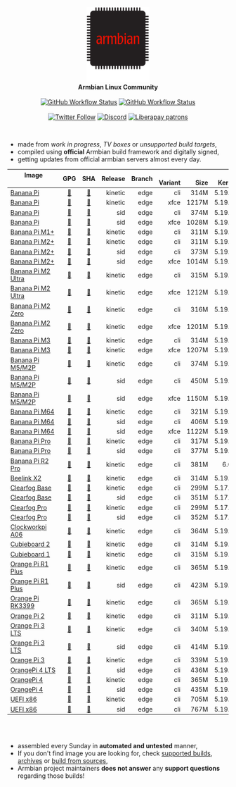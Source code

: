 <p align="center">
  <a href="#">
  <img src="https://raw.githubusercontent.com/armbian/build/master/.github/armbian-logo.png" alt="Armbian logo" width="144">
  </a><br>
  <strong>Armbian Linux Community</strong><br>
<br>
<a href=https://github.com/armbian/community/actions/workflows/release.yml><img alt="GitHub Workflow Status" src="https://img.shields.io/github/workflow/status/armbian/community/Release?label=Automated%20Release&style=for-the-badge"></a>
<a href=https://github.com/armbian/community/actions/workflows/index.yml><img alt="GitHub Workflow Status" src="https://img.shields.io/github/workflow/status/armbian/community/Generating%20index?label=Indexing&style=for-the-badge"></a>
 <br>

<br>
<a href=https://twitter.com/armbian><img alt="Twitter Follow" src="https://img.shields.io/twitter/follow/armbian?logo=twitter&style=flat-square"></a>
<a href=http://discord.armbian.com/><img alt="Discord" src="https://img.shields.io/discord/854735915313659944?label=Discord&logo=discord&style=flat-square"></a>
<a href=https://liberapay.com/armbian><img alt="Liberapay patrons" src="https://img.shields.io/liberapay/patrons/armbian?logo=liberapay&style=flat-square"></a>
</p>
&nbsp;

-  made from <i>work in progress</i>, <i>TV boxes</i> or <i>unsupported build targets</i>,
-  compiled using <b>official</b> Armbian build framework and digitally signed,
-  getting updates from official armbian servers almost every day.
&nbsp;
&nbsp;

| Image &nbsp;&nbsp;&nbsp;&nbsp;&nbsp;&nbsp;&nbsp;&nbsp;&nbsp;&nbsp;&nbsp;&nbsp;&nbsp;&nbsp;&nbsp;&nbsp;&nbsp;&nbsp;&nbsp;&nbsp;&nbsp;&nbsp;&nbsp;&nbsp;&nbsp;&nbsp;&nbsp;&nbsp; | GPG | SHA | Release | Branch | &nbsp;&nbsp;&nbsp; Variant | &nbsp;&nbsp;&nbsp;&nbsp;&nbsp;&nbsp;&nbsp;&nbsp;&nbsp;&nbsp;&nbsp;&nbsp; Size | &nbsp;&nbsp;&nbsp;&nbsp;&nbsp; Kernel |
| --- | :--: | :--: | --: | --: | --: | --: | --: |
| [Banana Pi](https://github.com/armbian/community/releases/download/202243/Armbian_22.11.0-trunk_Bananapi_kinetic_edge_5.19.16.img.xz#bananapi) | [:file_folder:](https://github.com/armbian/community/releases/download/202243/Armbian_22.11.0-trunk_Bananapi_kinetic_edge_5.19.16.img.xz.asc) | [:file_folder:](https://github.com/armbian/community/releases/download/202243/Armbian_22.11.0-trunk_Bananapi_kinetic_edge_5.19.16.img.xz.sha) | kinetic | edge | cli | 314M | 5.19.16 |
| [Banana Pi](https://github.com/armbian/community/releases/download/202243/Armbian_22.11.0-trunk_Bananapi_kinetic_edge_5.19.16_xfce_desktop.img.xz#bananapi) | [:file_folder:](https://github.com/armbian/community/releases/download/202243/Armbian_22.11.0-trunk_Bananapi_kinetic_edge_5.19.16_xfce_desktop.img.xz.asc) | [:file_folder:](https://github.com/armbian/community/releases/download/202243/Armbian_22.11.0-trunk_Bananapi_kinetic_edge_5.19.16_xfce_desktop.img.xz.sha) | kinetic | edge | xfce | 1217M | 5.19.16 |
| [Banana Pi](https://github.com/armbian/community/releases/download/202243/Armbian_22.11.0-trunk_Bananapi_sid_edge_5.19.16.img.xz#bananapi) | [:file_folder:](https://github.com/armbian/community/releases/download/202243/Armbian_22.11.0-trunk_Bananapi_sid_edge_5.19.16.img.xz.asc) | [:file_folder:](https://github.com/armbian/community/releases/download/202243/Armbian_22.11.0-trunk_Bananapi_sid_edge_5.19.16.img.xz.sha) | sid | edge | cli | 374M | 5.19.16 |
| [Banana Pi](https://github.com/armbian/community/releases/download/202243/Armbian_22.11.0-trunk_Bananapi_sid_edge_5.19.16_xfce_desktop.img.xz#bananapi) | [:file_folder:](https://github.com/armbian/community/releases/download/202243/Armbian_22.11.0-trunk_Bananapi_sid_edge_5.19.16_xfce_desktop.img.xz.asc) | [:file_folder:](https://github.com/armbian/community/releases/download/202243/Armbian_22.11.0-trunk_Bananapi_sid_edge_5.19.16_xfce_desktop.img.xz.sha) | sid | edge | xfce | 1028M | 5.19.16 |
| [Banana Pi M1+](https://github.com/armbian/community/releases/download/202243/Armbian_22.11.0-trunk_Bananapim1plus_kinetic_edge_5.19.16.img.xz#bananapim1plus) | [:file_folder:](https://github.com/armbian/community/releases/download/202243/Armbian_22.11.0-trunk_Bananapim1plus_kinetic_edge_5.19.16.img.xz.asc) | [:file_folder:](https://github.com/armbian/community/releases/download/202243/Armbian_22.11.0-trunk_Bananapim1plus_kinetic_edge_5.19.16.img.xz.sha) | kinetic | edge | cli | 311M | 5.19.16 |
| [Banana Pi M2+](https://github.com/armbian/community/releases/download/202243/Armbian_22.11.0-trunk_Bananapim2plus_kinetic_edge_5.19.16.img.xz#bananapim2plus) | [:file_folder:](https://github.com/armbian/community/releases/download/202243/Armbian_22.11.0-trunk_Bananapim2plus_kinetic_edge_5.19.16.img.xz.asc) | [:file_folder:](https://github.com/armbian/community/releases/download/202243/Armbian_22.11.0-trunk_Bananapim2plus_kinetic_edge_5.19.16.img.xz.sha) | kinetic | edge | cli | 311M | 5.19.16 |
| [Banana Pi M2+](https://github.com/armbian/community/releases/download/202243/Armbian_22.11.0-trunk_Bananapim2plus_sid_edge_5.19.16.img.xz#bananapim2plus) | [:file_folder:](https://github.com/armbian/community/releases/download/202243/Armbian_22.11.0-trunk_Bananapim2plus_sid_edge_5.19.16.img.xz.asc) | [:file_folder:](https://github.com/armbian/community/releases/download/202243/Armbian_22.11.0-trunk_Bananapim2plus_sid_edge_5.19.16.img.xz.sha) | sid | edge | cli | 373M | 5.19.16 |
| [Banana Pi M2+](https://github.com/armbian/community/releases/download/202243/Armbian_22.11.0-trunk_Bananapim2plus_sid_edge_5.19.16_xfce_desktop.img.xz#bananapim2plus) | [:file_folder:](https://github.com/armbian/community/releases/download/202243/Armbian_22.11.0-trunk_Bananapim2plus_sid_edge_5.19.16_xfce_desktop.img.xz.asc) | [:file_folder:](https://github.com/armbian/community/releases/download/202243/Armbian_22.11.0-trunk_Bananapim2plus_sid_edge_5.19.16_xfce_desktop.img.xz.sha) | sid | edge | xfce | 1014M | 5.19.16 |
| [Banana Pi M2 Ultra](https://github.com/armbian/community/releases/download/202243/Armbian_22.11.0-trunk_Bananapim2ultra_kinetic_edge_5.19.16.img.xz#bananapim2ultra) | [:file_folder:](https://github.com/armbian/community/releases/download/202243/Armbian_22.11.0-trunk_Bananapim2ultra_kinetic_edge_5.19.16.img.xz.asc) | [:file_folder:](https://github.com/armbian/community/releases/download/202243/Armbian_22.11.0-trunk_Bananapim2ultra_kinetic_edge_5.19.16.img.xz.sha) | kinetic | edge | cli | 315M | 5.19.16 |
| [Banana Pi M2 Ultra](https://github.com/armbian/community/releases/download/202243/Armbian_22.11.0-trunk_Bananapim2ultra_kinetic_edge_5.19.16_xfce_desktop.img.xz#bananapim2ultra) | [:file_folder:](https://github.com/armbian/community/releases/download/202243/Armbian_22.11.0-trunk_Bananapim2ultra_kinetic_edge_5.19.16_xfce_desktop.img.xz.asc) | [:file_folder:](https://github.com/armbian/community/releases/download/202243/Armbian_22.11.0-trunk_Bananapim2ultra_kinetic_edge_5.19.16_xfce_desktop.img.xz.sha) | kinetic | edge | xfce | 1212M | 5.19.16 |
| [Banana Pi M2 Zero](https://github.com/armbian/community/releases/download/202243/Armbian_22.11.0-trunk_Bananapim2zero_kinetic_edge_5.19.16.img.xz#bananapim2zero) | [:file_folder:](https://github.com/armbian/community/releases/download/202243/Armbian_22.11.0-trunk_Bananapim2zero_kinetic_edge_5.19.16.img.xz.asc) | [:file_folder:](https://github.com/armbian/community/releases/download/202243/Armbian_22.11.0-trunk_Bananapim2zero_kinetic_edge_5.19.16.img.xz.sha) | kinetic | edge | cli | 316M | 5.19.16 |
| [Banana Pi M2 Zero](https://github.com/armbian/community/releases/download/202243/Armbian_22.11.0-trunk_Bananapim2zero_kinetic_edge_5.19.16_xfce_desktop.img.xz#bananapim2zero) | [:file_folder:](https://github.com/armbian/community/releases/download/202243/Armbian_22.11.0-trunk_Bananapim2zero_kinetic_edge_5.19.16_xfce_desktop.img.xz.asc) | [:file_folder:](https://github.com/armbian/community/releases/download/202243/Armbian_22.11.0-trunk_Bananapim2zero_kinetic_edge_5.19.16_xfce_desktop.img.xz.sha) | kinetic | edge | xfce | 1201M | 5.19.16 |
| [Banana Pi M3](https://github.com/armbian/community/releases/download/202243/Armbian_22.11.0-trunk_Bananapim3_kinetic_edge_5.19.16.img.xz#bananapim3) | [:file_folder:](https://github.com/armbian/community/releases/download/202243/Armbian_22.11.0-trunk_Bananapim3_kinetic_edge_5.19.16.img.xz.asc) | [:file_folder:](https://github.com/armbian/community/releases/download/202243/Armbian_22.11.0-trunk_Bananapim3_kinetic_edge_5.19.16.img.xz.sha) | kinetic | edge | cli | 314M | 5.19.16 |
| [Banana Pi M3](https://github.com/armbian/community/releases/download/202243/Armbian_22.11.0-trunk_Bananapim3_kinetic_edge_5.19.16_xfce_desktop.img.xz#bananapim3) | [:file_folder:](https://github.com/armbian/community/releases/download/202243/Armbian_22.11.0-trunk_Bananapim3_kinetic_edge_5.19.16_xfce_desktop.img.xz.asc) | [:file_folder:](https://github.com/armbian/community/releases/download/202243/Armbian_22.11.0-trunk_Bananapim3_kinetic_edge_5.19.16_xfce_desktop.img.xz.sha) | kinetic | edge | xfce | 1207M | 5.19.16 |
| [Banana Pi M5/M2P](https://github.com/armbian/community/releases/download/202243/Armbian_22.11.0-trunk_Bananapim5_kinetic_edge_5.19.16.img.xz#bananapim5) | [:file_folder:](https://github.com/armbian/community/releases/download/202243/Armbian_22.11.0-trunk_Bananapim5_kinetic_edge_5.19.16.img.xz.asc) | [:file_folder:](https://github.com/armbian/community/releases/download/202243/Armbian_22.11.0-trunk_Bananapim5_kinetic_edge_5.19.16.img.xz.sha) | kinetic | edge | cli | 374M | 5.19.16 |
| [Banana Pi M5/M2P](https://github.com/armbian/community/releases/download/202243/Armbian_22.11.0-trunk_Bananapim5_sid_edge_5.19.16.img.xz#bananapim5) | [:file_folder:](https://github.com/armbian/community/releases/download/202243/Armbian_22.11.0-trunk_Bananapim5_sid_edge_5.19.16.img.xz.asc) | [:file_folder:](https://github.com/armbian/community/releases/download/202243/Armbian_22.11.0-trunk_Bananapim5_sid_edge_5.19.16.img.xz.sha) | sid | edge | cli | 450M | 5.19.16 |
| [Banana Pi M5/M2P](https://github.com/armbian/community/releases/download/202243/Armbian_22.11.0-trunk_Bananapim5_sid_edge_5.19.16_xfce_desktop.img.xz#bananapim5) | [:file_folder:](https://github.com/armbian/community/releases/download/202243/Armbian_22.11.0-trunk_Bananapim5_sid_edge_5.19.16_xfce_desktop.img.xz.asc) | [:file_folder:](https://github.com/armbian/community/releases/download/202243/Armbian_22.11.0-trunk_Bananapim5_sid_edge_5.19.16_xfce_desktop.img.xz.sha) | sid | edge | xfce | 1150M | 5.19.16 |
| [Banana Pi M64](https://github.com/armbian/community/releases/download/202243/Armbian_22.11.0-trunk_Bananapim64_kinetic_edge_5.19.16.img.xz#bananapim64) | [:file_folder:](https://github.com/armbian/community/releases/download/202243/Armbian_22.11.0-trunk_Bananapim64_kinetic_edge_5.19.16.img.xz.asc) | [:file_folder:](https://github.com/armbian/community/releases/download/202243/Armbian_22.11.0-trunk_Bananapim64_kinetic_edge_5.19.16.img.xz.sha) | kinetic | edge | cli | 321M | 5.19.16 |
| [Banana Pi M64](https://github.com/armbian/community/releases/download/202243/Armbian_22.11.0-trunk_Bananapim64_sid_edge_5.19.16.img.xz#bananapim64) | [:file_folder:](https://github.com/armbian/community/releases/download/202243/Armbian_22.11.0-trunk_Bananapim64_sid_edge_5.19.16.img.xz.asc) | [:file_folder:](https://github.com/armbian/community/releases/download/202243/Armbian_22.11.0-trunk_Bananapim64_sid_edge_5.19.16.img.xz.sha) | sid | edge | cli | 406M | 5.19.16 |
| [Banana Pi M64](https://github.com/armbian/community/releases/download/202243/Armbian_22.11.0-trunk_Bananapim64_sid_edge_5.19.16_xfce_desktop.img.xz#bananapim64) | [:file_folder:](https://github.com/armbian/community/releases/download/202243/Armbian_22.11.0-trunk_Bananapim64_sid_edge_5.19.16_xfce_desktop.img.xz.asc) | [:file_folder:](https://github.com/armbian/community/releases/download/202243/Armbian_22.11.0-trunk_Bananapim64_sid_edge_5.19.16_xfce_desktop.img.xz.sha) | sid | edge | xfce | 1122M | 5.19.16 |
| [Banana Pi Pro](https://github.com/armbian/community/releases/download/202243/Armbian_22.11.0-trunk_Bananapipro_kinetic_edge_5.19.16.img.xz#bananapipro) | [:file_folder:](https://github.com/armbian/community/releases/download/202243/Armbian_22.11.0-trunk_Bananapipro_kinetic_edge_5.19.16.img.xz.asc) | [:file_folder:](https://github.com/armbian/community/releases/download/202243/Armbian_22.11.0-trunk_Bananapipro_kinetic_edge_5.19.16.img.xz.sha) | kinetic | edge | cli | 317M | 5.19.16 |
| [Banana Pi Pro](https://github.com/armbian/community/releases/download/202243/Armbian_22.11.0-trunk_Bananapipro_sid_edge_5.19.16.img.xz#bananapipro) | [:file_folder:](https://github.com/armbian/community/releases/download/202243/Armbian_22.11.0-trunk_Bananapipro_sid_edge_5.19.16.img.xz.asc) | [:file_folder:](https://github.com/armbian/community/releases/download/202243/Armbian_22.11.0-trunk_Bananapipro_sid_edge_5.19.16.img.xz.sha) | sid | edge | cli | 377M | 5.19.16 |
| [Banana Pi R2 Pro](https://github.com/armbian/community/releases/download/202243/Armbian_22.11.0-trunk_Bananapir2pro_kinetic_edge_6.0.3.img.xz#bananapir2pro) | [:file_folder:](https://github.com/armbian/community/releases/download/202243/Armbian_22.11.0-trunk_Bananapir2pro_kinetic_edge_6.0.3.img.xz.asc) | [:file_folder:](https://github.com/armbian/community/releases/download/202243/Armbian_22.11.0-trunk_Bananapir2pro_kinetic_edge_6.0.3.img.xz.sha) | kinetic | edge | cli | 381M | 6.0.3 |
| [Beelink X2](https://github.com/armbian/community/releases/download/202243/Armbian_22.11.0-trunk_Beelinkx2_kinetic_edge_5.19.16.img.xz#beelinkx2) | [:file_folder:](https://github.com/armbian/community/releases/download/202243/Armbian_22.11.0-trunk_Beelinkx2_kinetic_edge_5.19.16.img.xz.asc) | [:file_folder:](https://github.com/armbian/community/releases/download/202243/Armbian_22.11.0-trunk_Beelinkx2_kinetic_edge_5.19.16.img.xz.sha) | kinetic | edge | cli | 314M | 5.19.16 |
| [Clearfog Base](https://github.com/armbian/community/releases/download/202243/Armbian_22.11.0-trunk_Clearfogbase_kinetic_edge_5.17.15.img.xz#clearfogbase) | [:file_folder:](https://github.com/armbian/community/releases/download/202243/Armbian_22.11.0-trunk_Clearfogbase_kinetic_edge_5.17.15.img.xz.asc) | [:file_folder:](https://github.com/armbian/community/releases/download/202243/Armbian_22.11.0-trunk_Clearfogbase_kinetic_edge_5.17.15.img.xz.sha) | kinetic | edge | cli | 299M | 5.17.15 |
| [Clearfog Base](https://github.com/armbian/community/releases/download/202243/Armbian_22.11.0-trunk_Clearfogbase_sid_edge_5.17.15.img.xz#clearfogbase) | [:file_folder:](https://github.com/armbian/community/releases/download/202243/Armbian_22.11.0-trunk_Clearfogbase_sid_edge_5.17.15.img.xz.asc) | [:file_folder:](https://github.com/armbian/community/releases/download/202243/Armbian_22.11.0-trunk_Clearfogbase_sid_edge_5.17.15.img.xz.sha) | sid | edge | cli | 351M | 5.17.15 |
| [Clearfog Pro](https://github.com/armbian/community/releases/download/202243/Armbian_22.11.0-trunk_Clearfogpro_kinetic_edge_5.17.15.img.xz#clearfogpro) | [:file_folder:](https://github.com/armbian/community/releases/download/202243/Armbian_22.11.0-trunk_Clearfogpro_kinetic_edge_5.17.15.img.xz.asc) | [:file_folder:](https://github.com/armbian/community/releases/download/202243/Armbian_22.11.0-trunk_Clearfogpro_kinetic_edge_5.17.15.img.xz.sha) | kinetic | edge | cli | 299M | 5.17.15 |
| [Clearfog Pro](https://github.com/armbian/community/releases/download/202243/Armbian_22.11.0-trunk_Clearfogpro_sid_edge_5.17.15.img.xz#clearfogpro) | [:file_folder:](https://github.com/armbian/community/releases/download/202243/Armbian_22.11.0-trunk_Clearfogpro_sid_edge_5.17.15.img.xz.asc) | [:file_folder:](https://github.com/armbian/community/releases/download/202243/Armbian_22.11.0-trunk_Clearfogpro_sid_edge_5.17.15.img.xz.sha) | sid | edge | cli | 352M | 5.17.15 |
| [Clockworkpi A06](https://github.com/armbian/community/releases/download/202243/Armbian_22.11.0-trunk_Clockworkpi-a06_kinetic_edge_5.19.16.img.xz#clockworkpi-a06) | [:file_folder:](https://github.com/armbian/community/releases/download/202243/Armbian_22.11.0-trunk_Clockworkpi-a06_kinetic_edge_5.19.16.img.xz.asc) | [:file_folder:](https://github.com/armbian/community/releases/download/202243/Armbian_22.11.0-trunk_Clockworkpi-a06_kinetic_edge_5.19.16.img.xz.sha) | kinetic | edge | cli | 364M | 5.19.16 |
| [Cubieboard 2](https://github.com/armbian/community/releases/download/202243/Armbian_22.11.0-trunk_Cubieboard2_kinetic_edge_5.19.16.img.xz#cubieboard2) | [:file_folder:](https://github.com/armbian/community/releases/download/202243/Armbian_22.11.0-trunk_Cubieboard2_kinetic_edge_5.19.16.img.xz.asc) | [:file_folder:](https://github.com/armbian/community/releases/download/202243/Armbian_22.11.0-trunk_Cubieboard2_kinetic_edge_5.19.16.img.xz.sha) | kinetic | edge | cli | 314M | 5.19.16 |
| [Cubieboard 1](https://github.com/armbian/community/releases/download/202243/Armbian_22.11.0-trunk_Cubieboard_kinetic_edge_5.19.16.img.xz#cubieboard) | [:file_folder:](https://github.com/armbian/community/releases/download/202243/Armbian_22.11.0-trunk_Cubieboard_kinetic_edge_5.19.16.img.xz.asc) | [:file_folder:](https://github.com/armbian/community/releases/download/202243/Armbian_22.11.0-trunk_Cubieboard_kinetic_edge_5.19.16.img.xz.sha) | kinetic | edge | cli | 315M | 5.19.16 |
| [Orange Pi R1 Plus](https://github.com/armbian/community/releases/download/202243/Armbian_22.11.0-trunk_Orangepi-r1plus_kinetic_edge_5.19.16.img.xz#orangepi-r1plus) | [:file_folder:](https://github.com/armbian/community/releases/download/202243/Armbian_22.11.0-trunk_Orangepi-r1plus_kinetic_edge_5.19.16.img.xz.asc) | [:file_folder:](https://github.com/armbian/community/releases/download/202243/Armbian_22.11.0-trunk_Orangepi-r1plus_kinetic_edge_5.19.16.img.xz.sha) | kinetic | edge | cli | 365M | 5.19.16 |
| [Orange Pi R1 Plus](https://github.com/armbian/community/releases/download/202243/Armbian_22.11.0-trunk_Orangepi-r1plus_sid_edge_5.19.16.img.xz#orangepi-r1plus) | [:file_folder:](https://github.com/armbian/community/releases/download/202243/Armbian_22.11.0-trunk_Orangepi-r1plus_sid_edge_5.19.16.img.xz.asc) | [:file_folder:](https://github.com/armbian/community/releases/download/202243/Armbian_22.11.0-trunk_Orangepi-r1plus_sid_edge_5.19.16.img.xz.sha) | sid | edge | cli | 423M | 5.19.16 |
| [Orange Pi RK3399](https://github.com/armbian/community/releases/download/202243/Armbian_22.11.0-trunk_Orangepi-rk3399_kinetic_edge_5.19.16.img.xz#orangepi-rk3399) | [:file_folder:](https://github.com/armbian/community/releases/download/202243/Armbian_22.11.0-trunk_Orangepi-rk3399_kinetic_edge_5.19.16.img.xz.asc) | [:file_folder:](https://github.com/armbian/community/releases/download/202243/Armbian_22.11.0-trunk_Orangepi-rk3399_kinetic_edge_5.19.16.img.xz.sha) | kinetic | edge | cli | 365M | 5.19.16 |
| [Orange Pi 2](https://github.com/armbian/community/releases/download/202243/Armbian_22.11.0-trunk_Orangepi2_kinetic_edge_5.19.16.img.xz#orangepi2) | [:file_folder:](https://github.com/armbian/community/releases/download/202243/Armbian_22.11.0-trunk_Orangepi2_kinetic_edge_5.19.16.img.xz.asc) | [:file_folder:](https://github.com/armbian/community/releases/download/202243/Armbian_22.11.0-trunk_Orangepi2_kinetic_edge_5.19.16.img.xz.sha) | kinetic | edge | cli | 311M | 5.19.16 |
| [Orange Pi 3 LTS](https://github.com/armbian/community/releases/download/202243/Armbian_22.11.0-trunk_Orangepi3-lts_kinetic_edge_5.19.16.img.xz#orangepi3-lts) | [:file_folder:](https://github.com/armbian/community/releases/download/202243/Armbian_22.11.0-trunk_Orangepi3-lts_kinetic_edge_5.19.16.img.xz.asc) | [:file_folder:](https://github.com/armbian/community/releases/download/202243/Armbian_22.11.0-trunk_Orangepi3-lts_kinetic_edge_5.19.16.img.xz.sha) | kinetic | edge | cli | 340M | 5.19.16 |
| [Orange Pi 3 LTS](https://github.com/armbian/community/releases/download/202243/Armbian_22.11.0-trunk_Orangepi3-lts_sid_edge_5.19.16.img.xz#orangepi3-lts) | [:file_folder:](https://github.com/armbian/community/releases/download/202243/Armbian_22.11.0-trunk_Orangepi3-lts_sid_edge_5.19.16.img.xz.asc) | [:file_folder:](https://github.com/armbian/community/releases/download/202243/Armbian_22.11.0-trunk_Orangepi3-lts_sid_edge_5.19.16.img.xz.sha) | sid | edge | cli | 414M | 5.19.16 |
| [Orange Pi 3](https://github.com/armbian/community/releases/download/202243/Armbian_22.11.0-trunk_Orangepi3_kinetic_edge_5.19.16.img.xz#orangepi3) | [:file_folder:](https://github.com/armbian/community/releases/download/202243/Armbian_22.11.0-trunk_Orangepi3_kinetic_edge_5.19.16.img.xz.asc) | [:file_folder:](https://github.com/armbian/community/releases/download/202243/Armbian_22.11.0-trunk_Orangepi3_kinetic_edge_5.19.16.img.xz.sha) | kinetic | edge | cli | 339M | 5.19.16 |
| [OrangePi 4 LTS](https://github.com/armbian/community/releases/download/202243/Armbian_22.11.0-trunk_Orangepi4-lts_sid_edge_5.19.16.img.xz#orangepi4-lts) | [:file_folder:](https://github.com/armbian/community/releases/download/202243/Armbian_22.11.0-trunk_Orangepi4-lts_sid_edge_5.19.16.img.xz.asc) | [:file_folder:](https://github.com/armbian/community/releases/download/202243/Armbian_22.11.0-trunk_Orangepi4-lts_sid_edge_5.19.16.img.xz.sha) | sid | edge | cli | 436M | 5.19.16 |
| [OrangePi 4](https://github.com/armbian/community/releases/download/202243/Armbian_22.11.0-trunk_Orangepi4_kinetic_edge_5.19.16.img.xz#orangepi4) | [:file_folder:](https://github.com/armbian/community/releases/download/202243/Armbian_22.11.0-trunk_Orangepi4_kinetic_edge_5.19.16.img.xz.asc) | [:file_folder:](https://github.com/armbian/community/releases/download/202243/Armbian_22.11.0-trunk_Orangepi4_kinetic_edge_5.19.16.img.xz.sha) | kinetic | edge | cli | 365M | 5.19.16 |
| [OrangePi 4](https://github.com/armbian/community/releases/download/202243/Armbian_22.11.0-trunk_Orangepi4_sid_edge_5.19.16.img.xz#orangepi4) | [:file_folder:](https://github.com/armbian/community/releases/download/202243/Armbian_22.11.0-trunk_Orangepi4_sid_edge_5.19.16.img.xz.asc) | [:file_folder:](https://github.com/armbian/community/releases/download/202243/Armbian_22.11.0-trunk_Orangepi4_sid_edge_5.19.16.img.xz.sha) | sid | edge | cli | 435M | 5.19.16 |
| [UEFI x86](https://github.com/armbian/community/releases/download/202243/Armbian_22.11.0-trunk_Uefi-x86_kinetic_edge_5.19.16.img.xz#uefi-x86) | [:file_folder:](https://github.com/armbian/community/releases/download/202243/Armbian_22.11.0-trunk_Uefi-x86_kinetic_edge_5.19.16.img.xz.asc) | [:file_folder:](https://github.com/armbian/community/releases/download/202243/Armbian_22.11.0-trunk_Uefi-x86_kinetic_edge_5.19.16.img.xz.sha) | kinetic | edge | cli | 705M | 5.19.16 |
| [UEFI x86](https://github.com/armbian/community/releases/download/202243/Armbian_22.11.0-trunk_Uefi-x86_sid_edge_5.19.16.img.xz#uefi-x86) | [:file_folder:](https://github.com/armbian/community/releases/download/202243/Armbian_22.11.0-trunk_Uefi-x86_sid_edge_5.19.16.img.xz.asc) | [:file_folder:](https://github.com/armbian/community/releases/download/202243/Armbian_22.11.0-trunk_Uefi-x86_sid_edge_5.19.16.img.xz.sha) | sid | edge | cli | 767M | 5.19.16 |


&nbsp;  <br>
&nbsp;
-  assembled every Sunday in <b>automated and untested</b> manner,
-  If you don't find image you are looking for, check <a href=https://www.armbian.com/download/ target=_blanks>supported builds</a>, <a href=https://archive.armbian.com target=_blank>archives</a> or <a href=https://github.com/armbian/build>build from sources</a>,
-  Armbian project maintainers <b>does not answer</b> any <b>support questions</b> regarding those builds!
  <br>
&nbsp;
